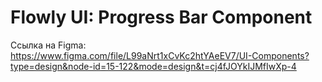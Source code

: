 # Flowly UI: Progress Bar Component

Ссылка на Figma: https://www.figma.com/file/L99aNrt1xCvKc2htYAeEV7/UI-Components?type=design&node-id=15-122&mode=design&t=cj4fJOYkIJMfIwXp-4

